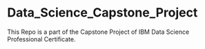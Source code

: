 # Data_Science_Capstone_Project
This Repo is a part of the Capstone Project of IBM Data Science Professional Certificate.
